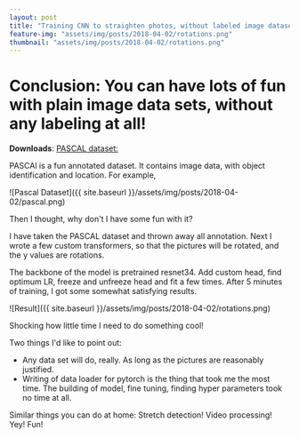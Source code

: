 ```yaml
---
layout: post
title: "Training CNN to straighten photos, without labeled image dataset"
feature-img: "assets/img/posts/2018-04-02/rotations.png"
thumbnail: "assets/img/posts/2018-04-02/rotations.png"
---
```


# Conclusion: You can have lots of fun with plain image data sets, without any labeling at all!
**Downloads**:
[PASCAL dataset:](http://host.robots.ox.ac.uk/pascal/VOC/)


PASCAl is a fun annotated dataset. It contains image data, with object identification and location. 
For example, 

![Pascal Dataset]({{ site.baseurl }}/assets/img/posts/2018-04-02/pascal.png)

Then I thought, why don't I have some fun with it? 

I have taken the PASCAL dataset and thrown away all annotation. Next I wrote a few custom transformers, so that the pictures will be rotated, and the y values are rotations.

The backbone of the model is pretrained resnet34. Add custom head, find optimum LR, freeze and unfreeze head and fit a few times.
After 5 minutes of training, I got some somewhat satisfying results.

![Result]({{ site.baseurl }}/assets/img/posts/2018-04-02/rotations.png)

Shocking how little time I need to do something cool!

Two things I'd like to point out: 
<ul>
<li>Any data set will do, really. As long as the pictures are reasonably justified. </li>
<li>Writing of data loader for pytorch is the thing that took me the most time. The building of model, fine tuning, finding hyper parameters took no time at all.</li>
</ul>

Similar things you can do at home: Stretch detection! Video processing! Yey! Fun!